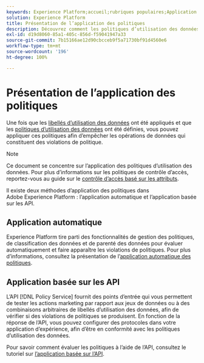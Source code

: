 ```yaml
---
keywords: Experience Platform;accueil;rubriques populaires;Application des politiques;Application automatique;Application basée sur les API;gouvernance des données
solution: Experience Platform
title: Présentation de l’application des politiques
description: Découvrez comment les politiques d’utilisation des données sont appliquées sur Adobe Experience Platform.
exl-id: d19d8060-85a1-405c-856d-f59041947a33
source-git-commit: 7b15166ae12d90cbcceb9f5a71730bf91d4560e6
workflow-type: tm+mt
source-wordcount: '196'
ht-degree: 100%

---
```


# Présentation de l’application des politiques

Une fois que les [libellés d’utilisation des données](../labels/overview.md) ont été appliqués et que les [politiques d’utilisation des données](../policies/overview.md) ont été définies, vous pouvez appliquer ces politiques afin d’empêcher les opérations de données qui constituent des violations de politique.

>[!NOTE]
>
>Ce document se concentre sur l’application des politiques d’utilisation des données. Pour plus d’informations sur les politiques de contrôle d’accès, reportez-vous au guide sur le [contrôle d’accès basé sur les attributs](../../access-control/abac/overview.md).

Il existe deux méthodes d’application des politiques dans Adobe Experience Platform : l’application automatique et l’application basée sur les API.

## Application automatique

Experience Platform tire parti des fonctionnalités de gestion des politiques, de classification des données et de parenté des données pour évaluer automatiquement et faire apparaître les violations de politiques. Pour plus d’informations, consultez la présentation de l’[application automatique des politiques](./auto-enforcement.md).

## Application basée sur les API

L’API [!DNL Policy Service] fournit des points d’entrée qui vous permettent de tester les actions marketing par rapport aux jeux de données ou à des combinaisons arbitraires de libellés d’utilisation des données, afin de vérifier si des violations de politiques se produisent. En fonction de la réponse de l’API, vous pouvez configurer des protocoles dans votre application d’expérience, afin d’être en conformité avec les politiques d’utilisation des données.

Pour savoir comment évaluer les politiques à l’aide de l’API, consultez le tutoriel sur [l’application basée sur l’API](./api-enforcement.md).

